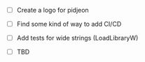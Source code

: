 - [ ] Create a logo for pidjeon
- [ ] Find some kind of way to add CI/CD
- [ ] Add tests for wide strings (LoadLibraryW)

- [ ] TBD
